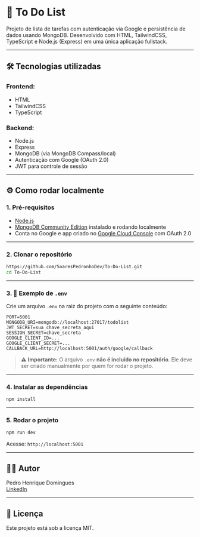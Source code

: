 
# 📝 To Do List

Projeto de lista de tarefas com autenticação via Google e persistência de dados usando MongoDB. Desenvolvido com HTML, TailwindCSS, TypeScript e Node.js (Express) em uma única aplicação fullstack.

---

## 🛠️ Tecnologias utilizadas

### Frontend:
- HTML
- TailwindCSS
- TypeScript

### Backend:
- Node.js
- Express
- MongoDB (via MongoDB Compass/local)
- Autenticação com Google (OAuth 2.0)
- JWT para controle de sessão

---

## ⚙️ Como rodar localmente

### 1. Pré-requisitos

- [Node.js](https://nodejs.org/)
- [MongoDB Community Edition](https://www.mongodb.com/try/download/community) instalado e rodando localmente
- Conta no Google e app criado no [Google Cloud Console](https://console.cloud.google.com/) com OAuth 2.0

---

### 2. Clonar o repositório

```bash
https://github.com/SoaresPedronhoDev/To-Do-List.git
cd To-Do-List
```

---

### 3. 🔐 Exemplo de `.env`

Crie um arquivo `.env` na raiz do projeto com o seguinte conteúdo:

```env
PORT=5001
MONGODB_URI=mongodb://localhost:27017/todolist
JWT_SECRET=sua_chave_secreta_aqui
SESSION_SECRET=chave_secreta
GOOGLE_CLIENT_ID=...
GOOGLE_CLIENT_SECRET=...
CALLBACK_URL=http://localhost:5001/auth/google/callback
```

> ⚠️ **Importante:** O arquivo `.env` **não é incluído no repositório**. Ele deve ser criado manualmente por quem for rodar o projeto.

---

### 4. Instalar as dependências

```bash
npm install
```

---

### 5. Rodar o projeto

```bash
npm run dev
```

Acesse: `http://localhost:5001`

---

## 🙋‍♂️ Autor

Pedro Henrique Domingues  
[LinkedIn]([https://www.linkedin.com/in/seulinkedin](https://www.linkedin.com/in/pedro-henrique-domingues-109178326/))   

---

## 📄 Licença

Este projeto está sob a licença MIT.
